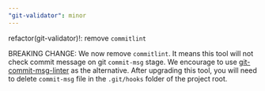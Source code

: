 ```yaml
---
"git-validator": minor
---
```


refactor(git-validator)!: remove `commitlint`

BREAKING CHANGE: We now remove `commitlint`. It means this tool will not check commit message on git `commit-msg` stage. We encourage to use [git-commit-msg-linter](https://www.npmjs.com/package/git-commit-msg-linter) as the alternative. After upgrading this tool, you will need to delete `commit-msg` file in the `.git/hooks` folder of the project root.
